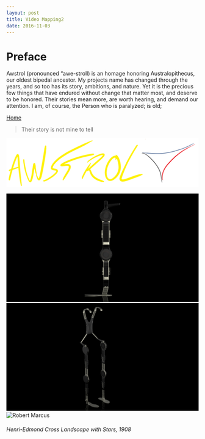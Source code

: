 ```yaml
---
layout: post
title: Video Mapping2
date: 2016-11-03
---
```

# Preface

Awstrol (pronounced “awe-stroll) is an homage honoring Australopithecus, our oldest bipedal ancestor. My projects name has changed through the years, and so too has its story, ambitions, and nature.
Yet it is the precious few things that have endured without change that matter most, and deserve to be honored. Their stories mean more, are worth hearing, and demand our attention. 
I am, of course, 
the Person who is paralyzed; is old; 

<a href="https://trebor2.github.io/index.html">Home</a>

> Their story is not mine to tell

![](/assets/Awstrol%20Cover.PNG)
<div class="flex-container">
  <div class="flex-item"><img alt="Robert Marcus" src="assets/finalerightleg.jpg" /></div>
  <div class="flex-item"><img alt="Robert Marcus" src="assets/5.36renderfront.jpg" /></div>
  <div class="flex-item"><img alt="Robert Marcus" src="assets/Henri-Edmond%20Cross%20Landscape%20With%20Stars.jpg" /></div>
  <h6>Henri-Edmond Cross <i>Landscape with Stars</i>, 1908</h6>
</div>
